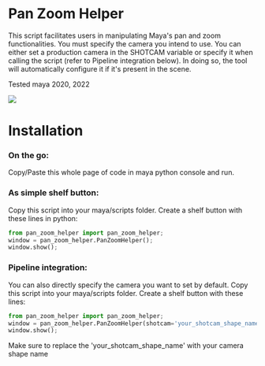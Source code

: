 # Pan Zoom Helper #

This script facilitates users in manipulating Maya's pan and zoom functionalities. You must specify the camera you intend to use. You can either set a production camera in the SHOTCAM variable or specify it when calling the script (refer to Pipeline integration below). In doing so, the tool will automatically configure it if it's present in the scene.

Tested maya 2020, 2022

![](https://garcia-nicolas.com/wp-content/uploads/2024/02/pan_zoom_helper.png)

# Installation
### On the go:
Copy/Paste this whole page of code in maya python console and run.

### As simple shelf button:
Copy this script into your maya/scripts folder. Create a shelf button with these lines in python:

```python
from pan_zoom_helper import pan_zoom_helper;
window = pan_zoom_helper.PanZoomHelper();
window.show();
```

### Pipeline integration:
You can also directly specify the camera you want to set by default.
Copy this script into your maya/scripts folder.
Create a shelf button with these lines:

```python
from pan_zoom_helper import pan_zoom_helper;
window = pan_zoom_helper.PanZoomHelper(shotcam='your_shotcam_shape_name');
window.show();
```
Make sure to replace the 'your_shotcam_shape_name' with your camera
shape name
